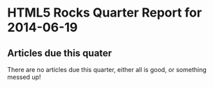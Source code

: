 HTML5 Rocks Quarter Report for 2014-06-19
=========================================

Articles due this quater
------------------------

There are no articles due this quarter, either all is good, or something messed up!


